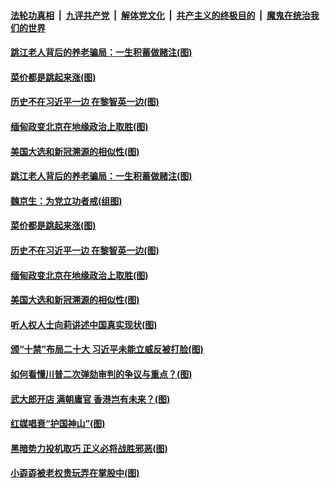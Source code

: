 ####  [法轮功真相](../../../../basic/blob/master/README.md?t=02101831) &nbsp;|&nbsp; [九评共产党](../../../../9ping.md/blob/master/README.md?t=02101831) &nbsp;|&nbsp; [解体党文化](../../../../jtdwh.md/blob/master/README.md?t=02101831)  &nbsp;|&nbsp; [共产主义的终极目的](../../../../gczydzjmd.md/blob/master/README.md?t=02101831) &nbsp;|&nbsp; [魔鬼在统治我们的世界](../../../../mgztzwmdsj.md/blob/master/README.md?t=02101831) 


#### [跳江老人背后的养老骗局：一生积蓄做赌注(图)](../pages/p4/962024.md?t=02101831) 

#### [菜价都是跳起来涨(图)](../pages/p4/962025.md?t=02101831) 

#### [历史不在习近平一边 在黎智英一边(图)](../pages/p4/962029.md?t=02101831) 

#### [缅甸政变北京在地缘政治上取胜(图)](../pages/p4/961906.md?t=02101831) 

#### [美国大选和新冠溯源的相似性(图)](../pages/p4/961884.md?t=02101831) 




#### [跳江老人背后的养老骗局：一生积蓄做赌注(图)](../pages/p4/962024.md?t=02101831) 

#### [魏京生：为党立功者戒(组图)](../pages/p4/962013.md?t=02101831) 

#### [菜价都是跳起来涨(图)](../pages/p4/962025.md?t=02101831) 

#### [历史不在习近平一边 在黎智英一边(图)](../pages/p4/962029.md?t=02101831) 


#### [缅甸政变北京在地缘政治上取胜(图)](../pages/p4/961906.md?t=02101831) 

#### [美国大选和新冠溯源的相似性(图)](../pages/p4/961884.md?t=02101831) 

#### [听人权人士向莉讲述中国真实现状(图)](../pages/p4/961893.md?t=02101831) 

#### [颁“十禁”布局二十大 习近平未能立威反被打脸(图)](../pages/p4/961904.md?t=02101831) 

#### [如何看懂川普二次弹劾审判的争议与重点？(图)](../pages/p4/961902.md?t=02101831) 

#### [武大郎开店 满朝庸官 香港岂有未来？(图)](../pages/p4/961899.md?t=02101831) 

#### [红媒唱衰“护国神山”(图)](../pages/p4/961879.md?t=02101831) 

#### [黑暗势力投机取巧 正义必将战胜邪恶(图)](../pages/p4/961850.md?t=02101831) 




#### [小孬孬被老权贵玩弄在掌股中(图)](../pages/p4/961790.md?t=02101831) 

